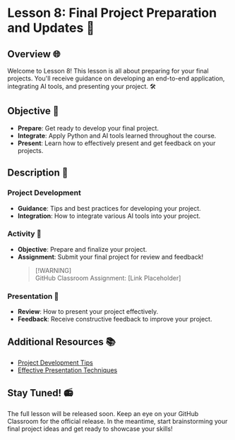 # Lesson 8: Final Project Preparation and Updates 🏁  
   
## Overview 🌐  
   
Welcome to Lesson 8! This lesson is all about preparing for your final projects. You'll receive guidance on developing an end-to-end application, integrating AI tools, and presenting your project. 🛠️  
   
## Objective 🎯  
   
- **Prepare**: Get ready to develop your final project.  
- **Integrate**: Apply Python and AI tools learned throughout the course.  
- **Present**: Learn how to effectively present and get feedback on your projects.  
   
## Description 📖  
   
### Project Development  
   
- **Guidance**: Tips and best practices for developing your project.  
- **Integration**: How to integrate various AI tools into your project.  
   
### Activity 🎨  
   
- **Objective**: Prepare and finalize your project.  
- **Assignment**: Submit your final project for review and feedback!  
  > [!WARNING] <!--[!ATTENTION] ⚠️-->  
  > GitHub Classroom Assignment: [Link Placeholder]  
   
### Presentation 🎤  
   
- **Review**: How to present your project effectively.  
- **Feedback**: Receive constructive feedback to improve your project.  
   
## Additional Resources 📚  
   
- [Project Development Tips](https://www.freecodecamp.org/news/project-development-tips/)  
- [Effective Presentation Techniques](https://www.toastmasters.org/resources/public-speaking-tips)  
   
## Stay Tuned! 📻  
   
The full lesson will be released soon. Keep an eye on your GitHub Classroom for the official release. In the meantime, start brainstorming your final project ideas and get ready to showcase your skills!  